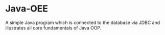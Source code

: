 # Java-OEE
A simple Java program which is connected to the database via JDBC and illustrates all core fundamentals of Java OOP.
